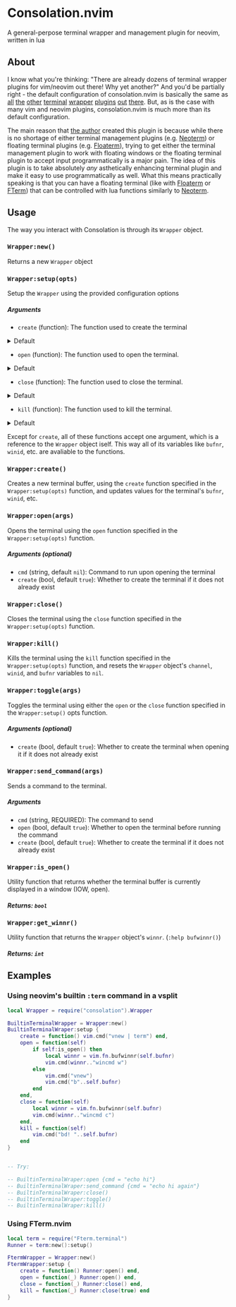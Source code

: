 # Consolation.nvim

A general-perpose terminal wrapper and management plugin for neovim, written in lua

## About

I know what you're thinking: "There are already dozens of terminal wrapper plugins for vim/neovim out there! Why yet another?" And you'd be partially right - the default configuration of consolation.nvim is basically the same as [all](https://github.com/akinsho/nvim-toggleterm.lua) [the](https://github.com/oberblastmeister/termwrapper.nvim) [other](https://github.com/s1n7ax/nvim-terminal) [terminal](https://github.com/jlesquembre/nterm.nvim) [wrapper](https://github.com/itmecho/bufterm.nvim) [plugins](https://github.com/anott03/termight.nvim) [out](https://github.com/haorenW1025/term-nvim) [there](https://github.com/mortepau/terminal.nvim). But, as is the case with many vim and neovim plugins, consolation.nvim is much more than its default configuration.

The main reason that [the author](https://github.com/pianocomposer321) created this plugin is because while there is no shortage of either terminal management plugins (e.g. [Neoterm](https://github.com/kassio/neoterm)) or floating terminal plugins (e.g. [Floaterm](https://github.com/voldikss/vim-floaterm)), trying to get either the terminal management plugin to work with floating windows or the floating terminal plugin to accept input programmatically is a major pain. The idea of this plugin is to take absolutely *any* asthetically enhancing terminal plugin and make it easy to use programmatically as well. What this means practically speaking is that you can have a floating terminal (like with [Floaterm](https://github.com/voldikss/vim-floaterm) or [FTerm](https://github.com/numToStr/FTerm.nvim)) that can be controlled with lua functions similarly to [Neoterm](https://github.com/kassio/neoterm).

## Usage
The way you interact with Consolation is through its `Wrapper` object.

### `Wrapper:new()`
Returns a new `Wrapper` object

### `Wrapper:setup(opts)`
Setup the `Wrapper` using the provided configuration options

##### Arguments

- `create` (function): The function used to create the terminal
<details>
<summary>Default</summary>

```lua
function() vim.cmd("vnew | term") end
```
</details>

- `open` (function): The function used to open the terminal.
<details>
<summary>Default</summary>

```lua
function(self)
    local winnr = self.get_winnr()
    if winnr == -1 then
        vim.cmd("vnew")
        vim.cmd("b"..self.bufnr)
    else
        vim.cmd(winnr.."wincmd w")
    end
end
```

</details>

- `close` (function): The function used to close the terminal.
<details>
<summary>Default</summary>

```lua
function(self)
    local winnr = self.get_winnr()
    vim.cmd(winnr.."wincmd c")
end
```

</details>

- `kill` (function): The function used to kill the terminal.
<details>
<summary>Default</summary>

```lua
function (self) vim.cmd("bd! "..self.bufnr) end
```

</details>


Except for `create`, all of these functions accept one argument, which is a reference to the `Wrapper` object iself. This way all of its variables like `bufnr`, `winid`, etc. are avaliable to the functions.

### `Wrapper:create()`
Creates a new terminal buffer, using the `create` function specified in the `Wrapper:setup(opts)` function, and updates values for the terminal's `bufnr`, `winid`, etc.

### `Wrapper:open(args)`
Opens the terminal using the `open` function specified in the `Wrapper:setup(opts)` function.

##### Arguments (optional)

- `cmd` (string, default `nil`): Command to run upon opening the terminal
- `create` (bool, default `true`): Whether to create the terminal if it does not already exist

### `Wrapper:close()`
Closes the terminal using the `close` function specified in the `Wrapper:setup(opts)` function.

### `Wrapper:kill()`
Kills the terminal using the `kill` function specified in the `Wrapper:setup(opts)` function, and resets the `Wrapper` object's `channel`, `winid`, and `bufnr` variables to `nil`.

### `Wrapper:toggle(args)`
Toggles the terminal using either the `open` or the `close` function specified in the `Wrapper:setup()` opts function.

##### Arguments (optional)
- `create` (bool, default `true`): Whether to create the terminal when opening it if it does not already exist

### `Wrapper:send_command(args)`
Sends a command to the terminal.

##### Arguments

- `cmd` (string, REQUIRED): The command to send
- `open` (bool, default `true`): Whether to open the terminal before running the command
- `create` (bool, default `true`): Whether to create the terminal if it does not already exist

### `Wrapper:is_open()`
Utility function that returns whether the terminal buffer is currently displayed in a window (IOW, open).

##### Returns: `bool`

### `Wrapper:get_winnr()`
Utility function that returns the `Wrapper` object's `winnr`. (`:help bufwinnr()`)

##### Returns: `int`

## Examples

### Using neovim's builtin `:term` command in a vsplit
```lua 
local Wrapper = require("consolation").Wrapper

BuiltinTerminalWrapper = Wrapper:new()
BuiltinTerminalWraper:setup {
    create = function() vim.cmd("vnew | term") end,
    open = function(self)
        if self:is_open() then
            local winnr = vim.fn.bufwinnr(self.bufnr)
            vim.cmd(winnr.."wincmd w")
        else
            vim.cmd("vnew")
            vim.cmd("b"..self.bufnr)
        end
    end,
    close = function(self)
        local winnr = vim.fn.bufwinnr(self.bufnr)
        vim.cmd(winnr.."wincmd c")
    end,
    kill = function(self)
        vim.cmd("bd! "..self.bufnr)
    end
}


-- Try:

-- BuiltinTerminalWraper:open {cmd = "echo hi"}
-- BuiltinTerminalWraper:send_command {cmd = "echo hi again"}
-- BuiltinTerminalWraper:close()
-- BuiltinTerminalWraper:toggle()
-- BuiltinTerminalWraper:kill()
```

### Using FTerm.nvim
```lua
local term = require("Fterm.terminal")
Runner = term:new():setup()

FtermWrapper = Wrapper:new()
FtermWrapper:setup {
    create = function() Runner:open() end,
    open = function(_) Runner:open() end,
    close = function(_) Runner:close() end,
    kill = function(_) Runner:close(true) end
}
```
